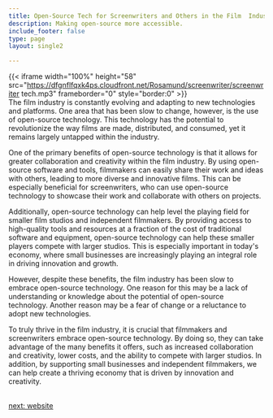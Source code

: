 ```yaml
---
title: Open-Source Tech for Screenwriters and Others in the Film  Industry
description: Making open-source more accessible.
include_footer: false
type: page
layout: single2

---
```


{{< iframe width="100%" height="58" src="https://dfgnflfqxk4ps.cloudfront.net/Rosamund/screenwriter/screenwriter tech.mp3" frameborder="0" style="border:0" >}}<br>
The film industry is constantly evolving and adapting to new technologies and platforms. One area that has been slow to change, however, is the use of open-source technology. This technology has the potential to revolutionize the way films are made, distributed, and consumed, yet it remains largely untapped within the industry.

One of the primary benefits of open-source technology is that it allows for greater collaboration and creativity within the film industry. By using open-source software and tools, filmmakers can easily share their work and ideas with others, leading to more diverse and innovative films. This can be especially beneficial for screenwriters, who can use open-source technology to showcase their work and collaborate with others on projects.

Additionally, open-source technology can help level the playing field for smaller film studios and independent filmmakers. By providing access to high-quality tools and resources at a fraction of the cost of traditional software and equipment, open-source technology can help these smaller players compete with larger studios. This is especially important in today's economy, where small businesses are increasingly playing an integral role in driving innovation and growth.

However, despite these benefits, the film industry has been slow to embrace open-source technology. One reason for this may be a lack of understanding or knowledge about the potential of open-source technology. Another reason may be a fear of change or a reluctance to adopt new technologies.

To truly thrive in the film industry, it is crucial that filmmakers and screenwriters embrace open-source technology. By doing so, they can take advantage of the many benefits it offers, such as increased collaboration and creativity, lower costs, and the ability to compete with larger studios. In addition, by supporting small businesses and independent filmmakers, we can help create a thriving economy that is driven by innovation and creativity.

<br>
<a href="https://workdojos.com/screenwriter/website">next: website</a>
<br>
</p>